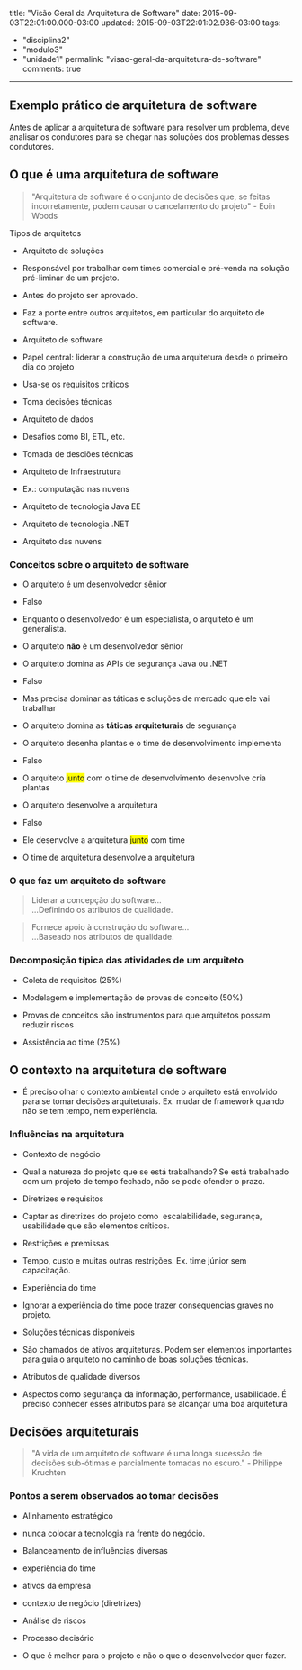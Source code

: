 title: "Visão Geral da Arquitetura de Software"
date: 2015-09-03T22:01:00.000-03:00
updated: 2015-09-03T22:01:02.936-03:00
tags: 
- "disciplina2"
- "modulo3"
- "unidade1"
permalink: "visao-geral-da-arquitetura-de-software"
comments: true
---

## Exemplo prático de arquitetura de software

Antes de aplicar a arquitetura de software para resolver um problema, deve analisar os condutores para se chegar nas soluções dos problemas desses condutores.

## O que é uma arquitetura de software

> "Arquitetura de software é o conjunto de decisões que, se feitas incorretamente, podem causar o cancelamento do projeto" - Eoin Woods

Tipos de arquitetos  

*   Arquiteto de soluções

*   Responsável por trabalhar com times comercial e pré-venda na solução pré-liminar de um projeto. 
*   Antes do projeto ser aprovado. 
*   Faz a ponte entre outros arquitetos, em particular do arquiteto de software.

*   Arquiteto de software

*   Papel central: liderar a construção de uma arquitetura desde o primeiro dia do projeto
*   Usa-se os requisitos críticos
*   Toma decisões técnicas

*   Arquiteto de dados

*   Desafios como BI, ETL, etc.
*   Tomada de desciões técnicas

*   Arquiteto de Infraestrutura

*   Ex.: computação nas nuvens

*   Arquiteto de tecnologia Java EE
*   Arquiteto de tecnologia .NET
*   Arquiteto das nuvens

### Conceitos sobre o arquiteto de software

*   O arquiteto é um desenvolvedor sênior

*   Falso
*   Enquanto o desenvolvedor é um especialista, o arquiteto é um generalista.
*   O arquiteto **não** é um desenvolvedor sênior

*   O arquiteto domina as APIs de segurança Java ou .NET

*   Falso
*   Mas precisa dominar as táticas e soluções de mercado que ele vai trabalhar
*   O arquiteto domina as **táticas arquiteturais** de segurança

*   O arquiteto desenha plantas e o time de desenvolvimento implementa

*   Falso
*   O arquiteto <span style="background-color: yellow;">junto</span> com o time de desenvolvimento desenvolve cria plantas

*   O arquiteto desenvolve a arquitetura

*   Falso
*   Ele desenvolve a arquitetura <span style="background-color: yellow;">junto</span> com time
*   O time de arquitetura desenvolve a arquitetura

### O que faz um arquiteto de software

> Liderar a concepção do software...  
> ...Definindo os atributos de qualidade.

> Fornece apoio à construção do software...  
> ...Baseado nos atributos de qualidade.

### Decomposição típica das atividades de um arquiteto

*   Coleta de requisitos (25%)
*   Modelagem e implementação de provas de conceito (50%)

*   Provas de conceitos são instrumentos para que arquitetos possam reduzir riscos

*   Assistência ao time (25%)

## O contexto na arquitetura de software

*   É preciso olhar o contexto ambiental onde o arquiteto está envolvido para se tomar decisões arquiteturais. Ex. mudar de framework quando não se tem tempo, nem experiência.

### Influências na arquitetura

*   Contexto de negócio

*   Qual a natureza do projeto que se está trabalhando? Se está trabalhado com um projeto de tempo fechado, não se pode ofender o prazo.

*   Diretrizes e requisitos

*   Captar as diretrizes do projeto como  escalabilidade, segurança, usabilidade que são elementos críticos.

*   Restrições e premissas 

*   Tempo, custo e muitas outras restrições. Ex. time júnior sem capacitação.

*   Experiência do time

*   Ignorar a experiência do time pode trazer consequencias graves no projeto.

*   Soluções técnicas disponíveis

*   São chamados de ativos arquiteturas. Podem ser elementos importantes para guia o arquiteto no caminho de boas soluções técnicas.

*   Atributos de qualidade diversos

*   Aspectos como segurança da informação, performance, usabilidade. É preciso conhecer esses atributos para se alcançar uma boa arquitetura

## Decisões arquiteturais

> "A vida de um arquiteto de software é uma longa sucessão de decisões sub-ótimas e parcialmente tomadas no escuro." - Philippe Kruchten

### Pontos a serem observados ao tomar decisões

*   Alinhamento estratégico

*   nunca colocar a tecnologia na frente do negócio.

*   Balanceamento de influências diversas

*   experiência do time
*   ativos da empresa
*   contexto de negócio (diretrizes)

*   Análise de riscos
*   Processo decisório

*   O que é melhor para o projeto e não o que o desenvolvedor quer fazer.
